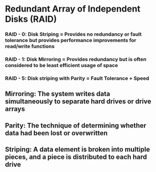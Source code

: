 # Redundant Array of Independent Disks (RAID)

### RAID - 0: Disk Striping = Provides no redundancy or fault tolerance but provides performance improvements for read/write functions

### RAID - 1: Disk Mirroring = Provides redundancy but is often considered to be least efficient usage of space

### RAID - 5: Disk striping with Parity = Fault Tolerance + Speed

## Mirroring: The system writes data simultaneously to separate hard drives or drive arrays

## Parity: The technique of determining whether data had been lost or overwritten

## Striping: A data element is broken into multiple pieces, and a piece is distributed to each hard drive

